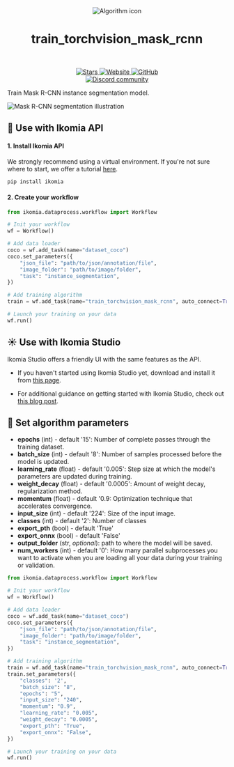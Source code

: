 <div align="center">
  <img src="https://raw.githubusercontent.com/Ikomia-hub/train_torchvision_mask_rcnn/main/icons/pytorch-logo.png" alt="Algorithm icon">
  <h1 align="center">train_torchvision_mask_rcnn</h1>
</div>
<br />
<p align="center">
    <a href="https://github.com/Ikomia-hub/train_torchvision_mask_rcnn">
        <img alt="Stars" src="https://img.shields.io/github/stars/Ikomia-hub/train_torchvision_mask_rcnn">
    </a>
    <a href="https://app.ikomia.ai/hub/">
        <img alt="Website" src="https://img.shields.io/website/http/app.ikomia.ai/en.svg?down_color=red&down_message=offline&up_message=online">
    </a>
    <a href="https://github.com/Ikomia-hub/train_torchvision_mask_rcnn/blob/main/LICENSE.md">
        <img alt="GitHub" src="https://img.shields.io/github/license/Ikomia-hub/train_torchvision_mask_rcnn.svg?color=blue">
    </a>    
    <br>
    <a href="https://discord.com/invite/82Tnw9UGGc">
        <img alt="Discord community" src="https://img.shields.io/badge/Discord-white?style=social&logo=discord">
    </a> 
</p>

Train Mask R-CNN instance segmentation model.

![Mask R-CNN segmentation illustration](https://learnopencv.com/wp-content/uploads/2019/06/Introduction-to-PyTorch-2-1024x576.png)

## :rocket: Use with Ikomia API

#### 1. Install Ikomia API

We strongly recommend using a virtual environment. If you're not sure where to start, we offer a tutorial [here](https://www.ikomia.ai/blog/a-step-by-step-guide-to-creating-virtual-environments-in-python).

```sh
pip install ikomia
```

#### 2. Create your workflow


```python
from ikomia.dataprocess.workflow import Workflow

# Init your workflow
wf = Workflow()    

# Add data loader
coco = wf.add_task(name="dataset_coco")
coco.set_parameters({
    "json_file": "path/to/json/annotation/file",
    "image_folder": "path/to/image/folder",
    "task": "instance_segmentation",
}) 

# Add training algorithm
train = wf.add_task(name="train_torchvision_mask_rcnn", auto_connect=True)

# Launch your training on your data
wf.run()
```

## :sunny: Use with Ikomia Studio

Ikomia Studio offers a friendly UI with the same features as the API.

- If you haven't started using Ikomia Studio yet, download and install it from [this page](https://www.ikomia.ai/studio).

- For additional guidance on getting started with Ikomia Studio, check out [this blog post](https://www.ikomia.ai/blog/how-to-get-started-with-ikomia-studio).

## :pencil: Set algorithm parameters


- **epochs** (int) - default '15': Number of complete passes through the training dataset.
- **batch_size** (int) - default '8': Number of samples processed before the model is updated.
- **learning_rate** (float) - default '0.005': Step size at which the model's parameters are updated during training.
- **weight_decay** (float) - default '0.0005': Amount of weight decay, regularization method.
- **momentum** (float) - default '0.9: Optimization technique that accelerates convergence.
- **input_size** (int) - default '224': Size of the input image.
- **classes** (int) - default '2': Number of classes
- **export_pth** (bool) - default 'True'
- **export_onnx** (bool) - default 'False'
- **output_folder** (str, *optional*): path to where the model will be saved. 
- **num_workers** (int) - default '0': How many parallel subprocesses you want to activate when you are loading all your data during your training or validation. 


```python
from ikomia.dataprocess.workflow import Workflow

# Init your workflow
wf = Workflow()    

# Add data loader
coco = wf.add_task(name="dataset_coco")
coco.set_parameters({
    "json_file": "path/to/json/annotation/file",
    "image_folder": "path/to/image/folder",
    "task": "instance_segmentation",
}) 

# Add training algorithm
train = wf.add_task(name="train_torchvision_mask_rcnn", auto_connect=True)
train.set_parameters({
    "classes": '2',
    "batch_size": "8",
    "epochs": "5",
    "input_size": "240",
    "momentum": "0.9",
    "learning_rate": "0.005",
    "weight_decay": "0.0005",
    "export_pth": "True",
    "export_onnx": "False",
}) 

# Launch your training on your data
wf.run()
```

